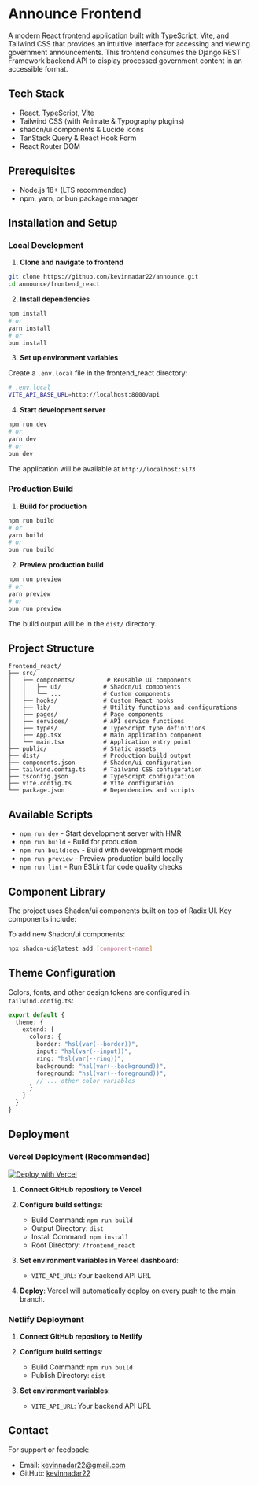 # Announce Frontend

A modern React frontend application built with TypeScript, Vite, and Tailwind CSS that provides an intuitive interface for accessing and viewing government announcements. This frontend consumes the Django REST Framework backend API to display processed government content in an accessible format.

## Tech Stack

- React, TypeScript, Vite
- Tailwind CSS (with Animate & Typography plugins)
- shadcn/ui components & Lucide icons
- TanStack Query & React Hook Form
- React Router DOM

## Prerequisites

- Node.js 18+ (LTS recommended)
- npm, yarn, or bun package manager

## Installation and Setup

### Local Development

1. **Clone and navigate to frontend**
```bash
git clone https://github.com/kevinnadar22/announce.git
cd announce/frontend_react
```

2. **Install dependencies**
```bash
npm install
# or
yarn install
# or
bun install
```

3. **Set up environment variables**

Create a `.env.local` file in the frontend_react directory:
```bash
# .env.local
VITE_API_BASE_URL=http://localhost:8000/api
```

4. **Start development server**
```bash
npm run dev
# or
yarn dev
# or
bun dev
```

The application will be available at `http://localhost:5173`

### Production Build

1. **Build for production**
```bash
npm run build
# or
yarn build
# or
bun run build
```

2. **Preview production build**
```bash
npm run preview
# or
yarn preview
# or
bun run preview
```

The build output will be in the `dist/` directory.

## Project Structure

```
frontend_react/
├── src/
│   ├── components/         # Reusable UI components
│   │   ├── ui/            # Shadcn/ui components
│   │   └── ...            # Custom components
│   ├── hooks/             # Custom React hooks
│   ├── lib/               # Utility functions and configurations
│   ├── pages/             # Page components
│   ├── services/          # API service functions
│   ├── types/             # TypeScript type definitions
│   ├── App.tsx            # Main application component
│   └── main.tsx           # Application entry point
├── public/                # Static assets
├── dist/                  # Production build output
├── components.json        # Shadcn/ui configuration
├── tailwind.config.ts     # Tailwind CSS configuration
├── tsconfig.json          # TypeScript configuration
├── vite.config.ts         # Vite configuration
└── package.json           # Dependencies and scripts
```


## Available Scripts

- `npm run dev` - Start development server with HMR
- `npm run build` - Build for production
- `npm run build:dev` - Build with development mode
- `npm run preview` - Preview production build locally
- `npm run lint` - Run ESLint for code quality checks

## Component Library

The project uses Shadcn/ui components built on top of Radix UI. Key components include:

To add new Shadcn/ui components:
```bash
npx shadcn-ui@latest add [component-name]
```


## Theme Configuration

Colors, fonts, and other design tokens are configured in `tailwind.config.ts`:

```typescript
export default {
  theme: {
    extend: {
      colors: {
        border: "hsl(var(--border))",
        input: "hsl(var(--input))",
        ring: "hsl(var(--ring))",
        background: "hsl(var(--background))",
        foreground: "hsl(var(--foreground))",
        // ... other color variables
      }
    }
  }
}
```

## Deployment

### Vercel Deployment (Recommended)

[![Deploy with Vercel](https://vercel.com/button)](https://vercel.com/new/clone?repository-url=https%3A%2F%2Fgithub.com%2Fkevinnadar22%2Fannounce&project-name=announce-frontend&repository-name=announce&root-directory=frontend_react)

1. **Connect GitHub repository to Vercel**
2. **Configure build settings**:
   - Build Command: `npm run build`
   - Output Directory: `dist`
   - Install Command: `npm install`
   - Root Directory: `/frontend_react`

3. **Set environment variables in Vercel dashboard**:
   - `VITE_API_URL`: Your backend API URL

4. **Deploy**:
   Vercel will automatically deploy on every push to the main branch.

### Netlify Deployment

1. **Connect GitHub repository to Netlify**
2. **Configure build settings**:
   - Build Command: `npm run build`
   - Publish Directory: `dist`

3. **Set environment variables**:
   - `VITE_API_URL`: Your backend API URL

## Contact

For support or feedback:
- Email: [kevinnadar22@gmail.com](mailto:kevinnadar22@gmail.com)
- GitHub: [kevinnadar22](https://github.com/kevinnadar22)


